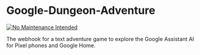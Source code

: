 # Google-Dungeon-Adventure

[![No Maintenance Intended](http://unmaintained.tech/badge.svg)](http://unmaintained.tech/)

The webhook for a text adventure game to explore the Google Assistant AI for Pixel phones and Google Home.
